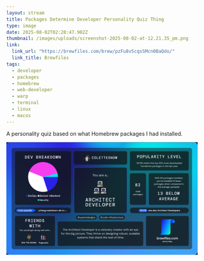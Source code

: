 ```yaml
---
layout: stream
title: Packages Determine Developer Personality Quiz Thing
type: image
date: 2025-08-02T02:28:47.902Z
thumbnail: /images/uploads/screenshot-2025-08-02-at-12.21.35_pm.png
link:
  link_url: "https://brewfiles.com/brew/pzFu8v5cqsSMcn0BaQdo/"
  link_title: Brewfiles
tags:
  - developer
  - packages
  - homebrew
  - web-developer
  - warp
  - terminal
  - linux
  - macos
---
```

A personality quiz based on what Homebrew packages I had installed.

![Image summarising what Homebrew packages Colette has installed, based on packages identified her as a architect/developer. Colette has 82 total packages.](/images/uploads/screenshot-2025-08-02-at-12.21.35_pm.png)
